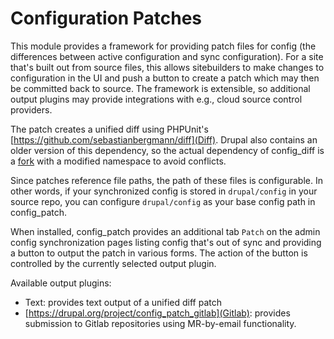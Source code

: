 # Configuration Patches

This module provides a framework for providing patch files for config (the differences between active configuration and sync configuration). For a site that's built out from source files, this allows sitebuilders to make changes to configuration in the UI and push a button to create a patch which may then be committed back to source. The framework is extensible, so additional output plugins may provide integrations with e.g., cloud source control providers.

The patch creates a unified diff using PHPUnit's [https://github.com/sebastianbergmann/diff](Diff). Drupal also contains an older version of this dependency, so the actual dependency of config_diff is a [fork](https://github.com/ahebrank/diff/) with a modified namespace to avoid conflicts.

Since patches reference file paths, the path of these files is configurable. In other words, if your synchronized config is stored in `drupal/config` in your source repo, you can configure `drupal/config` as your base config path in config_patch.

When installed, config_patch provides an additional tab `Patch` on the admin config synchronization pages listing config that's out of sync and providing a button to output the patch in various forms. The action of the button is controlled by the currently selected output plugin.

Available output plugins:

- Text: provides text output of a unified diff patch
- [https://drupal.org/project/config_patch_gitlab](Gitlab): provides submission to Gitlab repositories using MR-by-email functionality.

